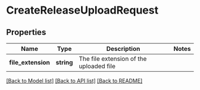 # CreateReleaseUploadRequest

## Properties
Name | Type | Description | Notes
------------ | ------------- | ------------- | -------------
**file_extension** | **string** | The file extension of the uploaded file | 

[[Back to Model list]](../README.md#documentation-for-models) [[Back to API list]](../README.md#documentation-for-api-endpoints) [[Back to README]](../README.md)

